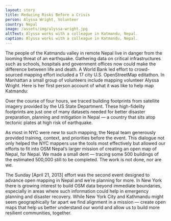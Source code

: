 ```yaml
---
layout: story
title: Reducing Risks Before a Crisis
person: Alyssa Wright, Volunteer 
country: Nepal
image: /assets/img/alyssa-wright.jpg
altText: Alyssa works with a colleague in Katmandu, Nepal.
caption: Alyssa works with a colleague in Katmandu, Nepal.
---
```


The people of the Katmandu valley in remote Nepal live in danger from the looming threat of an earthquake. Gathering data on critical infrastructures such as schools, hospitals and government offices now could make the difference between life and death. A World Bank led effort to crowd-sourced mapping effort included a 17 city U.S. OpenStreetMap editathon. In Manhattan a small group of volunteers include mapping volunteer Alyssa Wright. Here is her first person account of what it was like to help map Katmandu:

Over the course of four hours, we traced building footprints from satellite imagery provided by the US State Department. These high-fidelity footprints are just one of many datasets needed for better disaster preparation, planning and mitigation in Nepal — a country that sits atop tectonic plates at high risk of earthquake.

As most in NYC were new to such mapping, the Nepal team generously provided training, context, and priorities before the event. This dialogue not only helped the NYC mappers use the tools most effectively but allowed our efforts to fit into OSM Nepal’s larger mission of creating an open map of Nepal, for Nepal. We made a small dent — tracing some 500 buildings of the estimated 500,000 still to be completed. The work is not done, nor are we.

The Sunday [April 21, 2013] effort was the second event designed to advance open mapping in Nepal and we’re planning for more. In New York there is growing interest to build OSM data beyond immediate boundaries, especially in areas where such information could help in emergency planning and disaster recovery. While New York City and Kathmandu might seem geographically far apart we find alignment in a mission — create open maps that help us better understand our world and allow us to build more resilient communities, together.